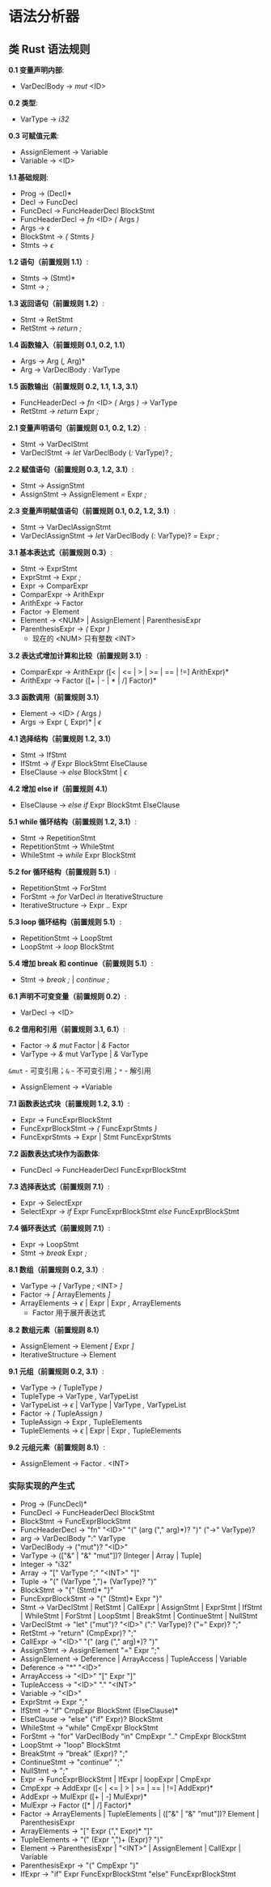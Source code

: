 # 语法分析器

## 类 Rust 语法规则

**0.1 变量声明内部**:

- VarDeclBody -> _mut_ \<ID\>

**0.2 类型**:

- VarType -> _i32_

**0.3 可赋值元素**:

- AssignElement -> Variable
- Variable -> \<ID\>

**1.1 基础规则**:

- Prog -> (Decl)*
- Decl -> FuncDecl
- FuncDecl -> FuncHeaderDecl BlockStmt
- FuncHeaderDecl -> _fn_ \<ID\> _(_ Args _)_
- Args -> $\epsilon$
- BlockStmt -> _{_ Stmts _}_
- Stmts -> $\epsilon$

**1.2 语句（前置规则 1.1）**:

- Stmts -> (Stmt)*
- Stmt -> _;_

**1.3 返回语句（前置规则 1.2）**:

- Stmt -> RetStmt
- RetStmt -> _return_ _;_

**1.4 函数输入（前置规则 0.1, 0.2, 1.1）**

- Args -> Arg (_,_ Arg)*
- Arg -> VarDeclBody _:_ VarType

**1.5 函数输出（前置规则 0.2, 1.1, 1.3, 3.1）**

- FuncHeaderDecl -> _fn_ \<ID\> _(_ Args _)_ _->_ VarType
- RetStmt -> _return_ Expr _;_

**2.1 变量声明语句（前置规则 0.1, 0.2, 1.2）**:

- Stmt -> VarDeclStmt
- VarDeclStmt -> _let_ VarDeclBody (_:_ VarType)? _;_

**2.2 赋值语句（前置规则 0.3, 1.2, 3.1）**:

- Stmt -> AssignStmt
- AssignStmt -> AssignElement _=_ Expr _;_

**2.3 变量声明赋值语句（前置规则 0.1, 0.2, 1.2, 3.1）**:

- Stmt -> VarDeclAssignStmt
- VarDeclAssignStmt -> _let_ VarDeclBody (_:_ VarType)? _=_ Expr _;_

**3.1 基本表达式（前置规则 0.3）**:

- Stmt -> ExprStmt
- ExprStmt -> Expr _;_
- Expr -> ComparExpr
- ComparExpr -> ArithExpr
- ArithExpr -> Factor
- Factor -> Element
- Element -> \<NUM\> | AssignElement | ParenthesisExpr
- ParenthesisExpr -> _(_ Expr _)_
  - 现在的 \<NUM\> 只有整数 \<INT\>

**3.2 表达式增加计算和比较（前置规则 3.1）**:

- ComparExpr -> ArithExpr ([\< | \<= | \> | \>= | == | !=] ArithExpr)*
- ArithExpr -> Factor ([+ | - | \* | /] Factor)*

**3.3 函数调用（前置规则 3.1）**

- Element -> \<ID\> _(_ Args _)_
- Args -> Expr (_,_ Expr)* | $\epsilon$

**4.1 选择结构（前置规则 1.2, 3.1）**

- Stmt -> IfStmt
- IfStmt -> _if_ Expr BlockStmt ElseClause
- ElseClause -> _else_ BlockStmt | $\epsilon$

**4.2 增加 else if（前置规则 4.1）**

- ElseClause -> _else_ _if_ Expr BlockStmt ElseClause

**5.1 while 循环结构（前置规则 1.2, 3.1）**:

- Stmt -> RepetitionStmt
- RepetitionStmt -> WhileStmt
- WhileStmt -> _while_ Expr BlockStmt

**5.2 for 循环结构（前置规则 5.1）**:

- RepetitionStmt -> ForStmt
- ForStmt -> _for_ VarDecl _in_ IterativeStructure
- IterativeStructure -> Expr _.._ Expr

**5.3 loop 循环结构（前置规则 5.1）**:

- RepetitionStmt -> LoopStmt
- LoopStmt -> _loop_ BlockStmt

**5.4 增加 break 和 continue（前置规则 5.1）**:

- Stmt -> _break_ _;_ | _continue_ _;_

**6.1 声明不可变变量（前置规则 0.2）**:

- VarDecl -> \<ID\>

**6.2 借用和引用（前置规则 3.1, 6.1）**:

- Factor -> _&_ _mut_ Factor | _&_ Factor
- VarType -> _&_ mut VarType | _&_ VarType

`&mut` - 可变引用；`&` - 不可变引用；`*` - 解引用

- AssignElement -> *Variable

**7.1 函数表达式块（前置规则 1.2, 3.1）**:

- Expr -> FuncExprBlockStmt
- FuncExprBlockStmt -> _{_ FuncExprStmts _}_
- FuncExprStmts -> Expr | Stmt FuncExprStmts

**7.2 函数表达式块作为函数体**:

- FuncDecl -> FuncHeaderDecl FuncExprBlockStmt

**7.3 选择表达式（前置规则 7.1）**:

- Expr -> SelectExpr
- SelectExpr -> _if_ Expr FuncExprBlockStmt _else_ FuncExprBlockStmt

**7.4 循环表达式（前置规则 7.1）**:

- Expr -> LoopStmt
- Stmt -> _break_ Expr _;_

**8.1 数组（前置规则 0.2, 3.1）**:

- VarType -> _[_ VarType _;_ \<INT\> _]_
- Factor -> _[_ ArrayElements _]_
- ArrayElements -> $\epsilon$ | Expr | Expr _,_ ArrayElements
  - Factor 用于展开表达式

**8.2 数组元素（前置规则 8.1）**

- AssignElement -> Element _[_ Expr _]_
- IterativeStructure -> Element

**9.1 元组（前置规则 0.2, 3.1）**:

- VarType -> _(_ TupleType _)_
- TupleType -> VarType _,_ VarTypeList
- VarTypeList -> $\epsilon$ | VarType | VarType _,_ VarTypeList
- Factor -> _(_ TupleAssign _)_
- TupleAssign -> Expr _,_ TupleElements
- TupleElements -> $\epsilon$ | Expr | Expr _,_ TupleElements

**9.2 元组元素（前置规则 8.1）**:

- AssignElement -> Factor _._ \<INT\>

### 实际实现的产生式

- Prog -> (FuncDecl)*
- FuncDecl -> FuncHeaderDecl BlockStmt
- BlockStmt -> FuncExprBlockStmt
- FuncHeaderDecl -> "fn" "\<ID\>" "(" (arg ("," arg)*)? ")" ("->" VarType)?
- arg -> VarDeclBody ":" VarType
- VarDeclBody -> ("mut")? "\<ID\>"
- VarType -> (["&" | "&" "mut"])? [Integer | Array | Tuple]
- Integer -> "i32"
- Array -> "[" VarType ";" "\<INT\>" "]"
- Tuple -> "(" (VarType ",")+ (VarType)? ")"
- BlockStmt -> "{" (Stmt)* "}"
- FuncExprBlockStmt -> "{" (Stmt)* Expr "}"
- Stmt -> VarDeclStmt | RetStmt | CallExpr | AssignStmt | ExprStmt | IfStmt | WhileStmt | ForStmt | LoopStmt | BreakStmt | ContinueStmt | NullStmt
- VarDeclStmt -> "let" ("mut")? "\<ID\>" (":" VarType)? ("=" Expr)? ";"
- RetStmt -> "return" (CmpExpr)? ";"
- CallExpr -> "\<ID\>" "(" (arg ("," arg)*)? ")"
- AssignStmt -> AssignElement "=" Expr ";"
- AssignElement -> Deference | ArrayAccess | TupleAccess | Variable
- Deference -> "*" "\<ID\>"
- ArrayAccess -> "\<ID\>" "[" Expr "]"
- TupleAccess -> "\<ID\>" "." "\<INT\>"
- Variable -> "\<ID\>"
- ExprStmt -> Expr ";"
- IfStmt -> "if" CmpExpr BlockStmt (ElseClause)*
- ElseClause -> "else" ("if" Expr)? BlockStmt
- WhileStmt -> "while" CmpExpr BlockStmt
- ForStmt -> "for" VarDeclBody "in" CmpExpr ".." CmpExpr BlockStmt
- LoopStmt -> "loop" BlockStmt
- BreakStmt -> "break" (Expr)? ";"
- ContinueStmt -> "continue" ";"
- NullStmt -> ";"
- Expr -> FuncExprBlockStmt | IfExpr | loopExpr | CmpExpr
- CmpExpr -> AddExpr ([\< | \<= | \> | \>= | == | !=] AddExpr)*
- AddExpr -> MulExpr ([+ | -] MulExpr)*
- MulExpr -> Factor ([\* | /] Factor)*
- Factor -> ArrayElements | TupleElements | (["&" | "&" "mut"])? Element | ParenthesisExpr
- ArrayElements -> "[" Expr ("," Expr)* "]"
- TupleElements -> "(" (Expr ",")+ (Expr)? ")"
- Element -> ParenthesisExpr | "\<INT\>" | AssignElement | CallExpr | Variable
- ParenthesisExpr -> "(" CmpExpr ")"
- IfExpr -> "if" Expr FuncExprBlockStmt "else" FuncExprBlockStmt
